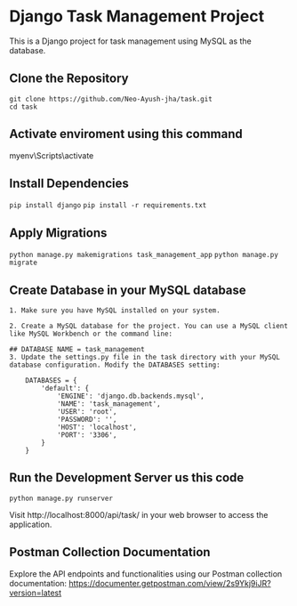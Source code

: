 # Django Task Management Project

This is a Django project for task management using MySQL as the database.

## Clone the Repository

```
git clone https://github.com/Neo-Ayush-jha/task.git
cd task
```
## Activate enviroment using this command

myenv\Scripts\activate



## Install Dependencies
`` pip install django ``
`` pip install -r requirements.txt ``


## Apply Migrations
`` python manage.py makemigrations task_management_app ``
`` python manage.py migrate ``

## Create Database in your MySQL database

    1. Make sure you have MySQL installed on your system.

    2. Create a MySQL database for the project. You can use a MySQL client like MySQL Workbench or the command line:

    ## DATABASE NAME = task_management
    3. Update the settings.py file in the task directory with your MySQL database configuration. Modify the DATABASES setting:

        DATABASES = {
            'default': {
                'ENGINE': 'django.db.backends.mysql',
                'NAME': 'task_management',
                'USER': 'root',
                'PASSWORD': '',
                'HOST': 'localhost',
                'PORT': '3306',
            }
        }


## Run the Development Server us this code

`` python manage.py runserver ``


Visit http://localhost:8000/api/task/ in your web browser to access the application.



## Postman Collection Documentation

Explore the API endpoints and functionalities using our Postman collection documentation: 
https://documenter.getpostman.com/view/2s9Ykj9iJR?version=latest

